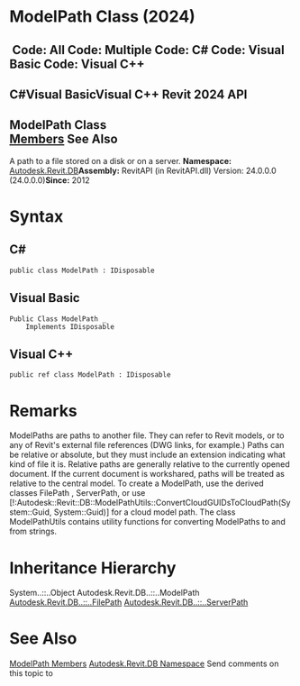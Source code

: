 # ModelPath Class (2024)

﻿
 Code: All Code: Multiple Code: C# Code: Visual Basic Code: Visual C++   
---  
C#Visual BasicVisual C++
Revit 2024 API  
---  
ModelPath Class  
[Members](f214cb44-8350-054e-821a-53571769f236.md "ModelPath Members") See Also  
---  
A path to a file stored on a disk or on a server. 
**Namespace:** [Autodesk.Revit.DB](87546ba7-461b-c646-cbb1-2cb8f5bff8b2.md "Autodesk.Revit.DB Namespace")**Assembly:** RevitAPI (in RevitAPI.dll) Version: 24.0.0.0 (24.0.0.0)**Since:** 2012 
# Syntax
C#  
---  
```text
public class ModelPath : IDisposable
```
  
Visual Basic  
---  
```text
Public Class ModelPath _
	Implements IDisposable
```
  
Visual C++  
---  
```text
public ref class ModelPath : IDisposable
```
  
# Remarks
ModelPaths are paths to another file. They can refer to Revit models, or to any of Revit's external file references (DWG links, for example.) Paths can be relative or absolute, but they must include an extension indicating what kind of file it is. Relative paths are generally relative to the currently opened document. If the current document is workshared, paths will be treated as relative to the central model. To create a ModelPath, use the derived classes FilePath , ServerPath, or use [!:Autodesk::Revit::DB::ModelPathUtils::ConvertCloudGUIDsToCloudPath(System::Guid, System::Guid)] for a cloud model path. The class ModelPathUtils contains utility functions for converting ModelPaths to and from strings. 
# Inheritance Hierarchy
System..::..Object Autodesk.Revit.DB..::..ModelPath [Autodesk.Revit.DB..::..FilePath](4b02e613-2848-b0df-0de0-a77da2529d66.md "FilePath Class") [Autodesk.Revit.DB..::..ServerPath](c304ffcf-b3ae-46be-e361-a80bec83b5c0.md "ServerPath Class")
# See Also
[ModelPath Members](f214cb44-8350-054e-821a-53571769f236.md "ModelPath Members")
[Autodesk.Revit.DB Namespace](87546ba7-461b-c646-cbb1-2cb8f5bff8b2.md "Autodesk.Revit.DB Namespace")
Send comments on this topic to 